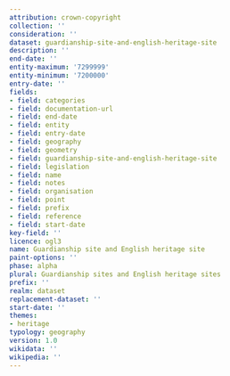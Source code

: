 ```yaml
---
attribution: crown-copyright
collection: ''
consideration: ''
dataset: guardianship-site-and-english-heritage-site
description: ''
end-date: ''
entity-maximum: '7299999'
entity-minimum: '7200000'
entry-date: ''
fields:
- field: categories
- field: documentation-url
- field: end-date
- field: entity
- field: entry-date
- field: geography
- field: geometry
- field: guardianship-site-and-english-heritage-site
- field: legislation
- field: name
- field: notes
- field: organisation
- field: point
- field: prefix
- field: reference
- field: start-date
key-field: ''
licence: ogl3
name: Guardianship site and English heritage site
paint-options: ''
phase: alpha
plural: Guardianship sites and English heritage sites
prefix: ''
realm: dataset
replacement-dataset: ''
start-date: ''
themes:
- heritage
typology: geography
version: 1.0
wikidata: ''
wikipedia: ''
---
```


